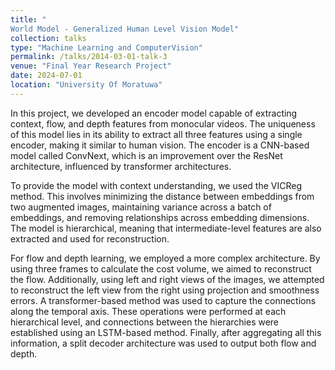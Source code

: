 ```yaml
---
title: "
World Model - Generalized Human Level Vision Model"
collection: talks
type: "Machine Learning and ComputerVision"
permalink: /talks/2014-03-01-talk-3
venue: "Final Year Research Project"
date: 2024-07-01 
location: "University Of Moratuwa"
---
```


In this project, we developed an encoder model capable of extracting context, flow, and depth features from monocular videos. The uniqueness of this model lies in its ability to extract all three features using a single encoder, making it similar to human vision. The encoder is a CNN-based model called ConvNext, which is an improvement over the ResNet architecture, influenced by transformer architectures.

To provide the model with context understanding, we used the VICReg method. This involves minimizing the distance between embeddings from two augmented images, maintaining variance across a batch of embeddings, and removing relationships across embedding dimensions. The model is hierarchical, meaning that intermediate-level features are also extracted and used for reconstruction.

For flow and depth learning, we employed a more complex architecture. By using three frames to calculate the cost volume, we aimed to reconstruct the flow. Additionally, using left and right views of the images, we attempted to reconstruct the left view from the right using projection and smoothness errors. A transformer-based method was used to capture the connections along the temporal axis. These operations were performed at each hierarchical level, and connections between the hierarchies were established using an LSTM-based method. Finally, after aggregating all this information, a split decoder architecture was used to output both flow and depth.
